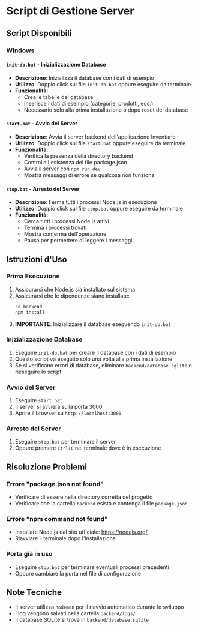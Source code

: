 # Script di Gestione Server

## Script Disponibili

### Windows

#### `init-db.bat` - Inizializzazione Database
- **Descrizione**: Inizializza il database con i dati di esempio
- **Utilizzo**: Doppio click sul file `init-db.bat` oppure eseguire da terminale
- **Funzionalità**:
  - Crea le tabelle del database
  - Inserisce i dati di esempio (categorie, prodotti, ecc.)
  - Necessario solo alla prima installazione o dopo reset del database

#### `start.bat` - Avvio del Server
- **Descrizione**: Avvia il server backend dell'applicazione Inventario
- **Utilizzo**: Doppio click sul file `start.bat` oppure eseguire da terminale
- **Funzionalità**:
  - Verifica la presenza della directory backend
  - Controlla l'esistenza del file package.json
  - Avvia il server con `npm run dev`
  - Mostra messaggi di errore se qualcosa non funziona

#### `stop.bat` - Arresto del Server
- **Descrizione**: Ferma tutti i processi Node.js in esecuzione
- **Utilizzo**: Doppio click sul file `stop.bat` oppure eseguire da terminale
- **Funzionalità**:
  - Cerca tutti i processi Node.js attivi
  - Termina i processi trovati
  - Mostra conferma dell'operazione
  - Pausa per permettere di leggere i messaggi

## Istruzioni d'Uso

### Prima Esecuzione
1. Assicurarsi che Node.js sia installato sul sistema
2. Assicurarsi che le dipendenze siano installate:
   ```bash
   cd backend
   npm install
   ```
3. **IMPORTANTE**: Inizializzare il database eseguendo `init-db.bat`

### Inizializzazione Database
1. Eseguire `init-db.bat` per creare il database con i dati di esempio
2. Questo script va eseguito solo una volta alla prima installazione
3. Se si verificano errori di database, eliminare `backend/database.sqlite` e rieseguire lo script

### Avvio del Server
1. Eseguire `start.bat`
2. Il server si avvierà sulla porta 3000
3. Aprire il browser su `http://localhost:3000`

### Arresto del Server
1. Eseguire `stop.bat` per terminare il server
2. Oppure premere `Ctrl+C` nel terminale dove è in esecuzione

## Risoluzione Problemi

### Errore "package.json not found"
- Verificare di essere nella directory corretta del progetto
- Verificare che la cartella `backend` esista e contenga il file `package.json`

### Errore "npm command not found"
- Installare Node.js dal sito ufficiale: https://nodejs.org/
- Riavviare il terminale dopo l'installazione

### Porta già in uso
- Eseguire `stop.bat` per terminare eventuali processi precedenti
- Oppure cambiare la porta nel file di configurazione

## Note Tecniche

- Il server utilizza `nodemon` per il riavvio automatico durante lo sviluppo
- I log vengono salvati nella cartella `backend/logs/`
- Il database SQLite si trova in `backend/database.sqlite`